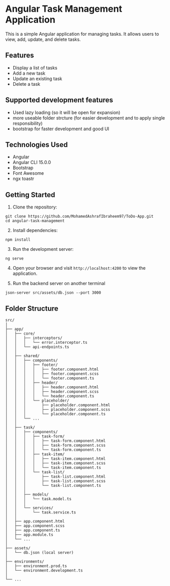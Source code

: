 # Angular Task Management Application [<Live Demo>](https://task-management-one-green.vercel.app/task-management/list)

This is a simple Angular application for managing tasks. It allows users to view, add, update, and delete tasks.

## Features

- Display a list of tasks
- Add a new task
- Update an existing task
- Delete a task

## Supported development features
- Used lazy loading (so it will be open for expansion)
- more useable folder strcture (for easier development and to apply single responsibility)
- bootstrap for faster development and good UI

## Technologies Used

- Angular
- Angular CLI 15.0.0
- Bootstrap
- Font Awesome
- ngx toastr

## Getting Started

1. Clone the repository:
```
git clone https://github.com/MohamedAshrafIbraheem97/ToDo-App.git
cd angular-task-management
```
2. Install dependencies:
```
npm install
```
3. Run the development server:
```
ng serve
```
4. Open your browser and visit `http://localhost:4200` to view the application.

5. Run the backend server on another terminal
```
json-server src/assets/db.json --port 3000
```
## Folder Structure
```
src/
│
├── app/
│   ├── core/
│   │   ├── interceptors/
│   │   │   └── error.interceptor.ts
│   │   └── api-endpoints.ts
│   │
│   ├── shared/
│   │   ├── components/
│   │   │   ├── footer/
│   │   │   │   ├── footer.component.html
│   │   │   │   ├── footer.component.scss
│   │   │   │   └── footer.component.ts
│   │   │   ├── header/
│   │   │   │   ├── header.component.html
│   │   │   │   ├── header.component.scss
│   │   │   │   └── header.component.ts
│   │   │   └── placeholder/
│   │   │       ├── placeholder.component.html
│   │   │       ├── placeholder.component.scss
│   │   │       └── placeholder.component.ts
│   │   └── ...
│   │
│   ├── task/
│   │   ├── components/
│   │   │   ├── task-form/
│   │   │   │   ├── task-form.component.html
│   │   │   │   ├── task-form.component.scss
│   │   │   │   └── task-form.component.ts
│   │   │   ├── task-item/
│   │   │   │   ├── task-item.component.html
│   │   │   │   ├── task-item.component.scss
│   │   │   │   └── task-item.component.ts
│   │   │   └── task-list/
│   │   │       ├── task-list.component.html
│   │   │       ├── task-list.component.scss
│   │   │       └── task-list.component.ts
│   │   │
│   │   ├── models/
│   │   │   └── task.model.ts
│   │   │
│   │   └── services/
│   │       └── task.service.ts
│   │
│   ├── app.component.html
│   ├── app.component.scss
│   ├── app.component.ts
│   ├── app.module.ts
│   └── ...
│
├── assets/
│   └── db.json (local server)
│
├── environments/
│   ├── environment.prod.ts
│   └── environment.development.ts
│
└── ...
```






